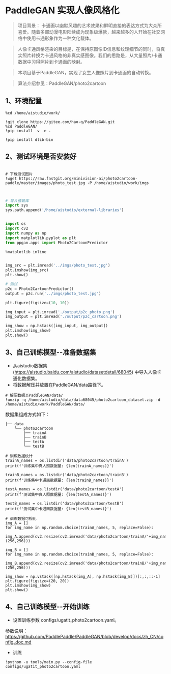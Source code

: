 # PaddleGAN 实现人像风格化


> 项目背景：
> 卡通画以幽默风趣的艺术效果和鲜明直接的表达方式为大众所喜爱。随着多部动漫电影陆续成为现象级爆款，越来越多的人开始在社交网络中使用卡通形象作为一种文化载体。

> 人像卡通风格渲染的目标是，在保持原图像ID信息和纹理细节的同时，将真实照片转换为卡通风格的非真实感图像。我们的思路是，从大量照片/卡通数据中习得照片到卡通画的映射。

> 本项目基于PaddleGAN，实现了女生人像照片到卡通画的自动转换。

> 算法介绍参见：PaddleGAN/photo2cartoon




## 1、环境配置


```
%cd /home/aistudio/work/

!git clone https://gitee.com/hao-q/PaddleGAN.git
%cd PaddleGAN/
!pip install -v -e .

!pip install dlib-bin

```

## 2、测试环境是否安装好


```

# 下载测试图片
!wget https://raw.fastgit.org/minivision-ai/photo2cartoon-paddle/master/images/photo_test.jpg -P /home/aistudio/work/imgs

```

```python


# 导入依赖库
import sys 
sys.path.append('/home/aistudio/external-libraries')


import os
import cv2
import numpy as np
import matplotlib.pyplot as plt
from ppgan.apps import Photo2CartoonPredictor

%matplotlib inline


img_src = plt.imread('../imgs/photo_test.jpg')
plt.imshow(img_src)
plt.show()

# 测试
p2c = Photo2CartoonPredictor()
output = p2c.run('../imgs/photo_test.jpg')

plt.figure(figsize=(10, 10))

img_input = plt.imread('./output/p2c_photo.png')
img_output = plt.imread('./output/p2c_cartoon.png')

img_show = np.hstack([img_input, img_output])
plt.imshow(img_show)
plt.show()

```

## 3、自己训练模型--准备数据集


- 从aistudio数据集 (https://aistudio.baidu.com/aistudio/datasetdetail/68045) 中导入人像卡通化数据集。
- 将数据解压并放置在PaddleGAN/data路径下。

```
# 解压数据至PaddleGAN/data/
!unzip -q /home/aistudio/data/data68045/photo2cartoon_dataset.zip -d /home/aistudio/work/PaddleGAN/data/ 
```

数据集组成方式如下：

```
├── data
    └── photo2cartoon
        ├── trainA
        ├── trainB
        ├── testA
        └── testB
```


```
# 训练数据统计
trainA_names = os.listdir('data/photo2cartoon/trainA')
print(f'训练集中真人照数据量: {len(trainA_names)}')

trainB_names = os.listdir('data/photo2cartoon/trainB')
print(f'训练集中卡通画数据量: {len(trainB_names)}')

testA_names = os.listdir('data/photo2cartoon/testA')
print(f'测试集中真人照数据量: {len(testA_names)}')

testB_names = os.listdir('data/photo2cartoon/testB')
print(f'测试集中卡通画数据量: {len(testB_names)}')

# 训练数据可视化
img_A = []
for img_name in np.random.choice(trainA_names, 5, replace=False):
    img_A.append(cv2.resize(cv2.imread('data/photo2cartoon/trainA/'+img_name), (256,256)))

img_B = []
for img_name in np.random.choice(trainB_names, 5, replace=False):
    img_B.append(cv2.resize(cv2.imread('data/photo2cartoon/trainB/'+img_name), (256,256)))

img_show = np.vstack([np.hstack(img_A), np.hstack(img_B)])[:,:,::-1]
plt.figure(figsize=(20, 20))
plt.imshow(img_show)
plt.show()

```


## 4、自己训练模型--开始训练

- 设置训练参数 configs/ugatit_photo2cartoon.yaml。

参数说明：https://github.com/PaddlePaddle/PaddleGAN/blob/develop/docs/zh_CN/config_doc.md


- 训练
```
!python -u tools/main.py --config-file configs/ugatit_photo2cartoon.yaml
```


